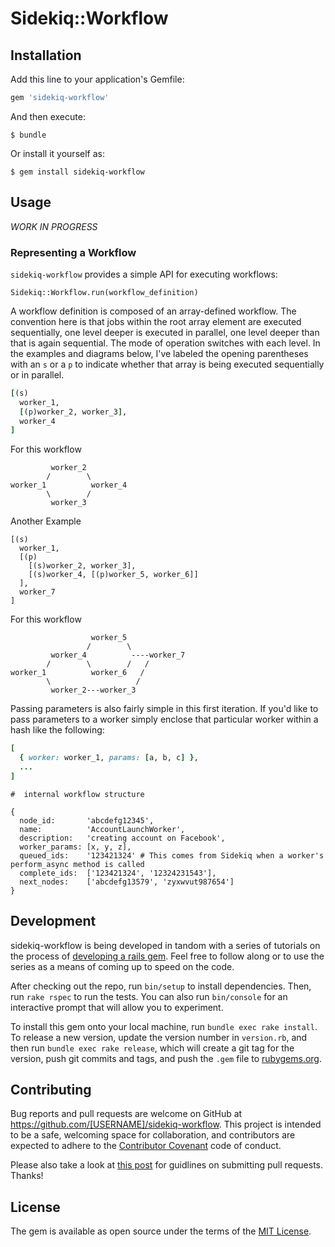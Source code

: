 # Sidekiq::Workflow

## Installation

Add this line to your application's Gemfile:

```ruby
gem 'sidekiq-workflow'
```

And then execute:

    $ bundle

Or install it yourself as:

    $ gem install sidekiq-workflow

## Usage

_WORK IN PROGRESS_

### Representing a Workflow

`sidekiq-workflow` provides a simple API for executing workflows:

```
Sidekiq::Workflow.run(workflow_definition)
```

A workflow definition is composed of an array-defined workflow.  The
convention here is that jobs within the root array element are executed
sequentially, one level deeper is executed in parallel, one level deeper
than that is again sequential.  The mode of operation switches with each
level.  In the examples and diagrams below, I've labeled the opening
parentheses with an `s` or a `p` to indicate whether that array is being
executed sequentially or in parallel.

```ruby
[(s)
  worker_1,
  [(p)worker_2, worker_3],
  worker_4
]
```

For this workflow
```
         worker_2
        /        \
worker_1          worker_4
        \        /
         worker_3
```

Another Example
```
[(s)
  worker_1,
  [(p)
    [(s)worker_2, worker_3],
    [(s)worker_4, [(p)worker_5, worker_6]]
  ],
  worker_7
]
```

For this workflow
```
                  worker_5
                 /        \
         worker_4          ----worker_7
        /        \        /   /
worker_1          worker_6   /
        \                   /
         worker_2---worker_3

```
Passing parameters is also fairly simple in this first iteration.  If
you'd like to pass parameters to a worker simply enclose that particular
worker within a hash like the following:

```ruby
[
  { worker: worker_1, params: [a, b, c] },
  ...
]
```

```
#  internal workflow structure

{
  node_id:       'abcdefg12345',
  name:          'AccountLaunchWorker',
  description:   'creating account on Facebook',
  worker_params: [x, y, z],
  queued_ids:    '123421324' # This comes from Sidekiq when a worker's perform_async method is called
  complete_ids:  ['123421324', '12324231543'],
  next_nodes:    ['abcdefg13579', 'zyxwvut987654']
}
```

## Development

sidekiq-workflow is being developed in tandom with a series of tutorials on the process of [developing a rails gem](https://badmonkeydev.wordpress.com/2015/06/04/how-to-build-your-own-ruby-gem-from-start-to-finish/).  Feel free to follow along or to use the series as a means of coming up to speed on the code.

After checking out the repo, run `bin/setup` to install dependencies. Then, run `rake rspec` to run the tests. You can also run `bin/console` for an interactive prompt that will allow you to experiment.

To install this gem onto your local machine, run `bundle exec rake install`. To release a new version, update the version number in `version.rb`, and then run `bundle exec rake release`, which will create a git tag for the version, push git commits and tags, and push the `.gem` file to [rubygems.org](https://rubygems.org).

## Contributing

Bug reports and pull requests are welcome on GitHub at https://github.com/[USERNAME]/sidekiq-workflow. This project is intended to be a safe, welcoming space for collaboration, and contributors are expected to adhere to the [Contributor Covenant](contributor-covenant.org) code of conduct.

Please also take a look at [this post](https://badmonkeydev.wordpress.com/2015/05/23/code-review-best-practices/) for guidlines on submitting pull requests.  Thanks!


## License

The gem is available as open source under the terms of the [MIT License](http://opensource.org/licenses/MIT).

